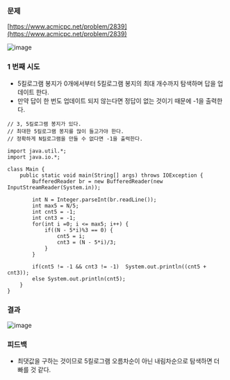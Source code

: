 ### **문제**         

[https://www.acmicpc.net/problem/2839](https://www.acmicpc.net/problem/2839)

![image](https://github.com/sunwon12/Today-I-Learn/assets/92251131/96a1b4fb-f10a-49b7-aafb-13311bc015fb)

### **1 번째 시도**   

-   5킬로그램 봉지가 0개에서부터 5킬로그램 봉지의 최대 개수까지 탐색하며 답을 업데이트 한다.
-   만약 답이 한 번도 업데이트 되지 않는다면 정답이 없는 것이기 때문에 -1을 출력한다.

```
// 3, 5킬로그램 봉지가 있다.
// 최대한 5킬로그램 봉지를 많이 들고가야 한다.
// 정확하게 N킬로그램을 만들 수 없다면 -1을 출력한다.
    
import java.util.*;
import java.io.*;

class Main {
    public static void main(String[] args) throws IOException {
        BufferedReader br = new BufferedReader(new InputStreamReader(System.in));
        
        int N = Integer.parseInt(br.readLine());
        int max5 = N/5;
        int cnt5 = -1;
        int cnt3 = -1;
        for(int i =0; i <= max5; i++) {
            if((N - 5*i)%3 == 0) {
                cnt5 = i;
                cnt3 = (N - 5*i)/3;
            }
        }
        
        if(cnt5 != -1 && cnt3 != -1)  System.out.println((cnt5 + cnt3));
        else System.out.println(cnt5);
    }
}
```

### **결과**

![image](https://github.com/sunwon12/Today-I-Learn/assets/92251131/9906f1ef-bfb1-46a1-8e1f-a5a2c2ee9eda)

### **피드백**

-   최댓값을 구하는 것이므로 5킬로그램 오름차순이 아닌 내림차순으로 탐색하면 더 빠를 것 같다.
